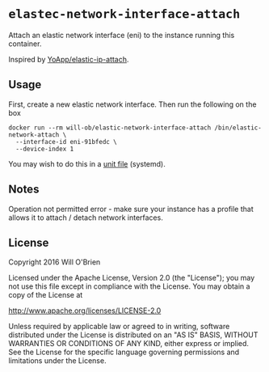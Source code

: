 
`elastec-network-interface-attach`
======================

Attach an elastic network interface (eni) to the instance running this container.

Inspired by [YoApp/elastic-ip-attach](https://github.com/YoApp/elastic-ip-attach).

Usage
---------

First, create a new elastic network interface.
Then run the following on the box

```
docker run --rm will-ob/elastic-network-interface-attach /bin/elastic-network-attach \
  --interface-id eni-91bfedc \
  --device-index 1
```

You may wish to do this in a [unit file](https://github.com/will-ob/elastic-network-interface-attach/blob/master/examples/unit.service) (systemd).


Notes
--------

Operation not permitted error - make sure your instance has a profile that allows it to attach / detach network interfaces.


License
-----------

Copyright 2016 Will O'Brien

Licensed under the Apache License, Version 2.0 (the "License");
you may not use this file except in compliance with the License.
You may obtain a copy of the License at

  http://www.apache.org/licenses/LICENSE-2.0

Unless required by applicable law or agreed to in writing, software
distributed under the License is distributed on an "AS IS" BASIS,
WITHOUT WARRANTIES OR CONDITIONS OF ANY KIND, either express or implied.
See the License for the specific language governing permissions and
limitations under the License.


